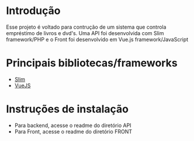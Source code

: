 # Introdução 

Esse projeto é voltado para contrução de um sistema que controla empréstimo de livros e dvd's.
Uma API foi desenvolvida com Slim framework/PHP e o Front foi desenvolvido em Vue.js framework/JavaScript 

# Principais bibliotecas/frameworks 
 * [Slim](https://www.slimframework.com/)
 * [VueJS](https://vuejs.org/)


 # Instruções de instalação
 * Para backend, acesse o readme do diretório API
 * Para Front, acesse o readme do diretório FRONT 
